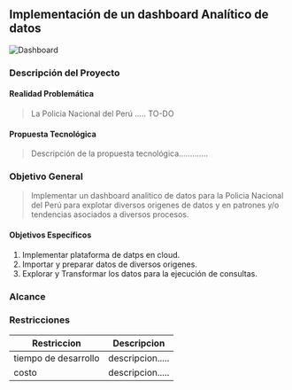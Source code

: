 ## Implementación de un dashboard Analítico de datos
![Dashboard](https://cdn.sketchrepo.com/images/2x/banking-dashboard-p8.png)
### Descripción del Proyecto
#### Realidad Problemática
> La Policia Nacional del Perú ..... TO-DO
#### Propuesta Tecnológica
> Descripción de la propuesta tecnológica.............

### Objetivo General
> Implementar un dashboard analitico de datos para la Policia Nacional del Perú para explotar diversos origenes de datos y en patrones y/o tendencias asociados a diversos procesos.

#### Objetivos Específicos
1. Implementar plataforma de datps en cloud.
1. Importar y preparar datos de diversos origenes.
1. Explorar y Transformar los datos para la ejecución de consultas.

### Alcance 


### Restricciones
| Restriccion   | Descripcion   |
| ------------- | :-----------:|
| tiempo de desarrollo      | descripcion..... |
| costo    | descripcion..... |       

